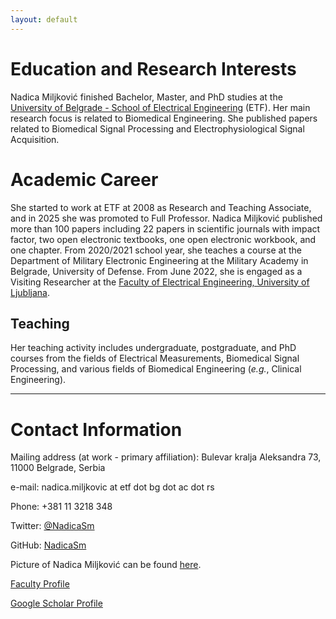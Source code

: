 ```yaml
---
layout: default
---
```


# Education and Research Interests

Nadica Miljković finished Bachelor, Master, and PhD studies at the [University of Belgrade - School of Electrical Engineering](https://www.etf.bg.ac.rs/en) (ETF). Her main research focus is related to Biomedical Engineering. She published papers related to Biomedical Signal Processing and Electrophysiological Signal Acquisition. 

# Academic Career

She started to work at ETF at 2008 as Research and Teaching Associate, and in 2025 she was promoted to Full Professor. Nadica Miljković published more than 100 papers including 22 papers in scientific journals with impact factor, two open electronic textbooks, one open electronic workbook, and one chapter. From 2020/2021 school year, she teaches a course at the Department of Military Electronic Engineering at the Military Academy in Belgrade, University of Defense. From June 2022, she is engaged as a Visiting Researcher at the [Faculty of Electrical Engineering, University of Ljubljana](https://fe.uni-lj.si/).

## Teaching

Her teaching activity includes undergraduate, postgraduate, and PhD courses from the fields of Electrical Measurements, Biomedical Signal Processing, and various fields of Biomedical Engineering (_e.g._, Clinical Engineering).


* * *

# Contact Information

Mailing address (at work - primary affiliation): Bulevar kralja Aleksandra 73, 11000 Belgrade, Serbia

e-mail: nadica.miljkovic at etf dot bg dot ac dot rs

Phone: +381 11 3218 348

Twitter: [@NadicaSm](https://twitter.com/NadicaSm)

GitHub: [NadicaSm](https://github.com/NadicaSm)

Picture of Nadica Miljković can be found [here](https://automatika.etf.bg.ac.rs/images/FILES_srb_eng/nastavnici/Nadica-Miljkovic.jpg).

[Faculty Profile](https://www.etf.bg.ac.rs/en/faculty/staff/nadica-miljkovic-4323)

[Google Scholar Profile](https://scholar.google.com/citations?user=rj4sA2AAAAAJ&hl=en&oi=ao)
